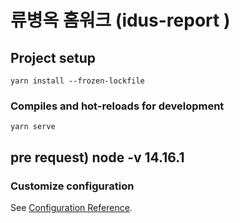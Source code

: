 # 류병옥 홈워크 (idus-report )

## Project setup
```
yarn install --frozen-lockfile
```

### Compiles and hot-reloads for development
```
yarn serve
```


##  pre request) node -v 14.16.1

### Customize configuration
See [Configuration Reference](https://cli.vuejs.org/config/).
